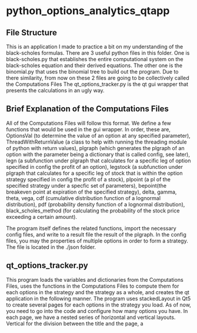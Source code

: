# python_options_analytics_qtapp

## File Structure
This is an application I made to practice a bit on my understanding of the black-scholes formulas.  There are 3 useful python files in this folder.  One is black-scholes.py that establishes the entire computational system on the black-scholes equation and their derived equations.  The other one is the binomial.py that uses the binomial tree to build out the program.  Due to there similarity, from now on these 2 files are going to be collectively called the Computations Files  The qt_options_tracker.py is the qt gui wrapper that presents the calculations in an ugly way.

## Brief Explanation of the Computations Files
All of the Computations Files will follow this format.  We define a few functions that would be used in the gui wrapper.  In order, these are, OptionsVal (to determine the value of an option at any specified parameter), ThreadWithReturnValue (a class to help with running the threading module of python with return values), plgraph (which generates the plgraph of an option with the parameter being a dictionary that is called config, see later), legn (a subfunction under plgraph that calculates for a specific leg of option specified in config the profit of an option), legstock (a subfunction under plgraph that calculates for a specific leg of stock that is within the option strategy specified in config the profit of a stock), plpoint (a pl of the specified strategy under a specfic set of parameters), bepoint(the breakeven point at expiration of the specified strategy), delta, gamma, theta, vega, cdf (cumulative distribution function of a lognormal distribution), pdf (probability density function of a lognormal distribution), black_scholes_method (for calculating the probability of the stock price exceeding a certain amount).

The program itself defines the related functions, import the necessary config files, and write to a result file the result of the plgraph.  In the config files, you may the properties of multiple options in order to form a strategy.  The file is located in the ./json folder.

## qt_options_tracker.py

This program loads the variables and dictionaries from the Computations Files, uses the functions in the Computations Files to compute them for each options in the strategy and the strategy as a whole, and creates the qt application in the following manner.  The program uses stackedLayout in Qt5 to create several pages for each options in the strategy you load.  As of now, you need to go into the code and configure how many options you have.  In each page, we have a nested series of horizontal and vertical layouts.  Vertical for the division between the title and the page, a
